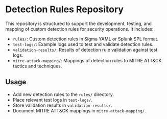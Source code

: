 # Detection Rules Repository

This repository is structured to support the development, testing, and mapping of custom detection rules for security operations. It includes:

- `rules/`: Custom detection rules in Sigma YAML or Splunk SPL format.
- `test-logs/`: Example logs used to test and validate detection rules.
- `validation-results/`: Results of detection rule validation against test logs.
- `mitre-attack-mapping/`: Mappings of detection rules to MITRE ATT&CK tactics and techniques.

## Usage
- Add new detection rules to the `rules/` directory.
- Place relevant test logs in `test-logs/`.
- Store validation results in `validation-results/`.
- Document MITRE ATT&CK mappings in `mitre-attack-mapping/`. 